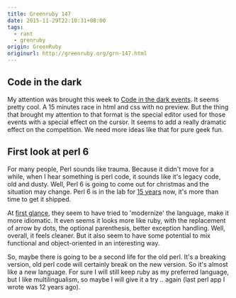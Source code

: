 ```yaml
---
title: Greenruby 147
date: 2015-11-29T22:10:31+08:00
tags:
  - rant
  - grenruby
origin: GreenRuby
originurl: http://greenruby.org/grn-147.html
---
```

## Code in the dark

My attention was brought this week to [Code in the dark events][cid]. It seems
pretty cool. A 15 minutes race in html and css with no preview. But the thing
that brought my attention to that format is the special editor used for those
events with a special effect on the cursor. It seems to add a really dramatic
effect on the competition. We need more ideas like that for pure geek fun.

## First look at perl 6

For many people, Perl sounds like trauma. Because it didn't move for a while,
when I hear something is perl code, it sounds like it's legacy code, old and
dusty. Well, Perl 6 is going to come out for christmas and the situation may
change. Perl 6 is in the lab for [15 years][perl6released] now, it's more than
time to get it shipped.

At [first glance][perl6], they seem to have tried to 'modernize' the language,
make it more idiomatic. It even seems it looks more like ruby, with the
replacement of arrow by dots, the optional parenthesis, better exception
handling. Well, overall, it feels cleaner. But it also seem to have some
potential to mix functional and object-oriented in an interesting way.

So, maybe there is going to be a second life for the old perl. It's a breaking
version, old perl code will certainly break on the new version. So it's almost
like a new language. For sure I will still keep ruby as my preferred language,
but I like multilingualism, so maybe I will give it a try .. again (last perl
app I wrote was 12 years ago).

[cid]: http://codeinthedark.com/
[particles]: https://github.com/codeinthedark/editor/pull/1
[perl6released]: http://www.perlfoundation.org/perl6/index.cgi?when_will_perl_6_be_released
[perl6]: http://doc.perl6.org/language/5to6-nutshell
